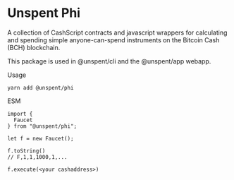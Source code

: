 # Unspent Phi

A collection of CashScript contracts and javascript wrappers for calculating and spending simple anyone-can-spend instruments on the Bitcoin Cash (BCH) blockchain.

This package is used in @unspent/cli and the @unspent/app webapp. 

Usage 

    yarn add @unspent/phi

ESM

    import {
      Faucet
    } from "@unspent/phi";

    let f = new Faucet();

    f.toString()
    // F,1,1,1000,1,...

    f.execute(<your cashaddress>)